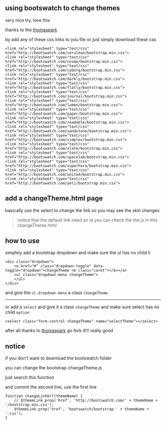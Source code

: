 ## using bootswatch to change themes

very nice try, love this

thanks to the [thomaspark](https://github.com/thomaspark/bootswatch)

by add any of these css links to you file or just simply download these css

    <link rel="stylesheet" type="text/css" href="http://bootswatch.com/cerulean/bootstrap.min.css">
    <link rel="stylesheet" type="text/css" href="http://bootswatch.com/cosmo/bootstrap.min.css">
    <link rel="stylesheet" type="text/css" href="http://bootswatch.com/cyborg/bootstrap.min.css">
    <link rel="stylesheet" type="text/css" href="http://bootswatch.com/darkly/bootstrap.min.css">
    <link rel="stylesheet" type="text/css" href="http://bootswatch.com/flatly/bootstrap.min.css">
    <link rel="stylesheet" type="text/css" href="http://bootswatch.com/journal/bootstrap.min.css">
    <link rel="stylesheet" type="text/css" href="http://bootswatch.com/lumen/bootstrap.min.css">
    <link rel="stylesheet" type="text/css" href="http://bootswatch.com/paper/bootstrap.min.css">
    <link rel="stylesheet" type="text/css" href="http://bootswatch.com/readable/bootstrap.min.css">
    <link rel="stylesheet" type="text/css" href="http://bootswatch.com/sandstone/bootstrap.min.css">
    <link rel="stylesheet" type="text/css" href="http://bootswatch.com/simplex/bootstrap.min.css">
    <link rel="stylesheet" type="text/css" href="http://bootswatch.com/slate/bootstrap.min.css">
    <link rel="stylesheet" type="text/css" href="http://bootswatch.com/spacelab/bootstrap.min.css">
    <link rel="stylesheet" type="text/css" href="http://bootswatch.com/superhero/bootstrap.min.css">
    <link rel="stylesheet" type="text/css" href="http://bootswatch.com/united/bootstrap.min.css">
    <link rel="stylesheet" type="text/css" href="http://bootswatch.com/yeti/bootstrap.min.css">
  

## add a changeTheme.html page

basically use the select to change the link so you may see the skin changes

> notice that the default link need an id
> you can check the the js in this changeTheme.html 
 
## how to use 

simplely add a bootstrap dropdown and make sure the ul has no child li

    <div class="dropdown">
        <a href="#" class="dropdown-toggle" data-toggle="dropdown">changeTheme <b class="caret"></b></a>
        <ul class="dropdown-menu changeTheme">
        </ul>
    </div>

and give the `ul.dropdown-menu` a class `changeTheme`

***

or add a `select` and give it a class `changeTheme` and make sure select has no child `option`

    <select class="form-control changeTheme" name="selectTheme"></select>

after all thanks to [thomaspark](https://github.com/thomaspark/bootswatch)
go fork it!!! really good


## notice
if you don't want to download the bootswatch folder

you can change the bootstrap-changeTheme.js

just search this function 

and commit the second line, use the first line

    function changeLinkUrl(themeName) {
        // $themeLink.prop('href', 'http://bootswatch.com/' + themeName + '/bootstrap.min.css');
        $themeLink.prop('href', 'bootswatch/bootstrap-' + themeName + '.css');
    }





